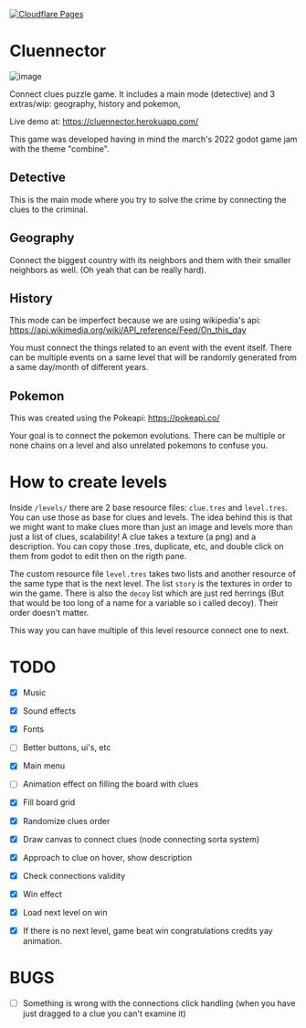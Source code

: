 [![Cloudflare Pages](https://img.shields.io/endpoint?url=https://cloudflare-pages-badges.mattf.workers.dev//?projectName=cluennector)](https://cluennector.pages.dev/)

# Cluennector

![image](https://user-images.githubusercontent.com/24435787/159176558-9ddc7108-2009-4e76-bfb4-b62b3c656a44.png)

Connect clues puzzle game. It includes a main mode (detective) and 3 extras/wip: geography, history and pokemon,

Live demo at: https://cluennector.herokuapp.com/

This game was developed having in mind the march's 2022 godot game jam with the theme "combine".

## Detective

This is the main mode where you try to solve the crime by connecting the clues to the criminal.

## Geography

Connect the biggest country with its neighbors and them with their smaller neighbors as well. (Oh yeah that can be really hard).

## History

This mode can be imperfect because we are using wikipedia's api: https://api.wikimedia.org/wiki/API_reference/Feed/On_this_day

You must connect the things related to an event with the event itself. There can be multiple events on a same level that will be randomly generated from a same day/month of different years.


## Pokemon

This was created using the Pokeapi: https://pokeapi.co/

Your goal is to connect the pokemon evolutions. There can be multiple or none chains on a level and also unrelated pokemons to confuse you.


# How to create levels

Inside `/levels/` there are 2 base resource files: `clue.tres` and `level.tres`. You can use those as base for clues and levels. The idea behind this is that we might want to make clues more than just an image and levels more than just a list of clues, scalability! A clue takes a texture (a png) and a description. You can copy those .tres, duplicate, etc, and double click on them from godot to edit then on the rigth pane.

The custom resource file `level.tres` takes two lists and another resource of the same type that is the next level. The list `story` is the textures in order to win the game. There is also the `decoy` list which are just red herrings (But that would be too long of a name for a variable so i called decoy). Their order doesn't matter.

This way you can have multiple of this level resource connect one to next.


# TODO

- [x] Music
- [x] Sound effects
- [x] Fonts
- [ ] Better buttons, ui's, etc
- [x] Main menu
- [ ] Animation effect on filling the board with clues
- [x] Fill board grid
- [x] Randomize clues order
- [x] Draw canvas to connect clues (node connecting sorta system)
- [x] Approach to clue on hover, show description
- [x] Check connections validity
- [x] Win effect
- [x] Load next level on win
- [x] If there is no next level, game beat win congratulations credits yay animation.


# BUGS
- [ ] Something is wrong with the connections click handling (when you have just dragged to a clue you can't examine it)
